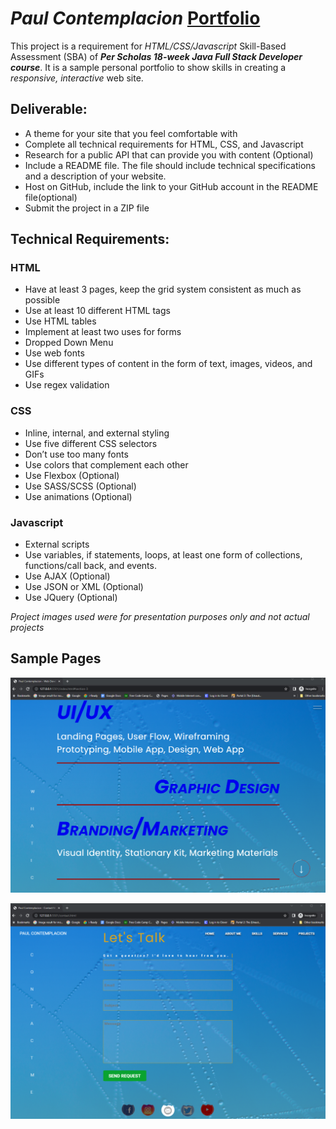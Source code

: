 # *Paul Contemplacion* [Portfolio](https://paulcontemplacion-perscholas.netlify.app/)
This project is a requirement for *HTML/CSS/Javascript* Skill-Based Assessment (SBA) of __*Per Scholas 18-week Java Full Stack Developer course*__. It is a sample personal portfolio to show skills in creating a *responsive, interactive* web site.


## Deliverable:

* A theme for your site that you feel comfortable with
* Complete all technical requirements for HTML, CSS, and Javascript
* Research for a public API that can provide you with content (Optional)
* Include a README file. The file should include technical specifications and a description of your website.
* Host on GitHub,  include the link to your GitHub account in the README file(optional)
* Submit the project in a ZIP file

## Technical Requirements:

### HTML

* Have at least 3 pages, keep the grid system consistent as much as possible
* Use at least 10 different HTML tags
* Use HTML tables
* Implement at least two uses for forms
* Dropped Down Menu 
* Use web fonts
* Use different types of content in the form of text, images, videos, and GIFs
* Use regex validation

### CSS

* Inline, internal, and external styling
* Use five different CSS selectors
* Don’t use too many fonts
* Use colors that complement each other
* Use Flexbox (Optional)
* Use SASS/SCSS (Optional)
* Use animations (Optional)

### Javascript

* External scripts
* Use variables, if statements, loops, at least one form of collections, functions/call back, and events.
* Use AJAX (Optional) 
* Use JSON or XML (Optional)
* Use JQuery (Optional)

*Project images used were for presentation purposes only and not actual projects*

## Sample Pages

![Service Page](images/services.png)

![Contact Page](images/websitemain.png)






